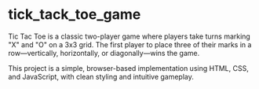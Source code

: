 # tick_tack_toe_game
Tic Tac Toe is a classic two-player game where players take turns marking "X" and "O" on a 3x3 grid. 
The first player to place three of their marks in a row—vertically, horizontally, or diagonally—wins the game. 

This project is a simple, browser-based implementation using HTML, CSS, and JavaScript, with clean styling and intuitive gameplay.

